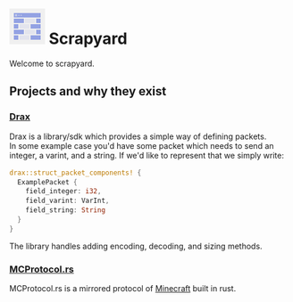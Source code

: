# ![](../assets/logo.png?raw=true) Scrapyard

Welcome to scrapyard.

## Projects and why they exist

### [Drax](https://github.com/ScrapyardRs/Drax)

Drax is a library/sdk which provides a simple way of defining packets. <br />
In some example case you'd have some packet which needs to send an integer, a varint, and a string. If we'd like to represent that we simply write:

```rust
drax::struct_packet_components! {
  ExamplePacket {
    field_integer: i32,
    field_varint: VarInt,
    field_string: String
  }
}
```

The library handles adding encoding, decoding, and sizing methods.

### [MCProtocol.rs](https://github.com/ScrapyardRs/MCProtocol.rs)

MCProtocol.rs is a mirrored protocol of [Minecraft](https://minecraft.net/) built in rust.
